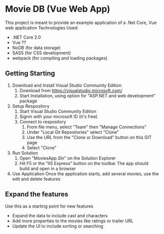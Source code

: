 # Movie DB (Vue Web App)
This project is meant to provide an example application of a .Net Core, Vue web application
Technologies Used:
* .NET Core 2.0
* Vue ??
* NoDB (for data storage)
* SASS (for CSS development)
* webpack (for compiling and loading packages)
## Getting Starting
1. Download and Install Visual Studio Community Edition 
    1. Download from https://visualstudio.microsoft.com/
    2. Start Installation, using option for "ASP.NET and web development" package    
2. Setup Respository
    1. Start Visual Studio Community Edition
    2. Signin with your microsoft ID (it's free)
    2. Connect to respository
        1. From file menu, select "Team" then "Manage Connections"
        2. Under "Local Git Repositories" select "Clone"
        3. Use the URL from the "Clone or Download" button on this GIT page
        4. Select "Clone"
3. Run Solution
    1. Open "MoviesApp.Sln" on the Solution Explorer
    2. Hit F5 or the "IIS Express" button on the toolbar
    The app should build and open in a browser
4. Use Application
Once the application starts, add several movies, use the edit and delete features
## Expand the features
Use this as a starting point for new features
* Expand the data to include cast and characters
* Add more properties to the movies like ratings or trailer URL
* Update the UI to include sorting or searching
